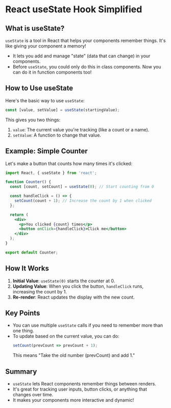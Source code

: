 # React useState Hook Simplified

## What is useState?

`useState` is a tool in React that helps your components remember things. It's like giving your component a memory!

- It lets you add and manage "state" (data that can change) in your components.
- Before `useState`, you could only do this in class components. Now you can do it in function components too!

## How to Use useState

Here's the basic way to use `useState`:

```javascript
const [value, setValue] = useState(startingValue);
```

This gives you two things:
1. `value`: The current value you're tracking (like a count or a name).
2. `setValue`: A function to change that value.

## Example: Simple Counter

Let's make a button that counts how many times it's clicked:

```jsx
import React, { useState } from 'react';

function Counter() {
  const [count, setCount] = useState(0); // Start counting from 0

  const handleClick = () => {
    setCount(count + 1); // Increase the count by 1 when clicked
  };

  return (
    <div>
      <p>You clicked {count} times</p>
      <button onClick={handleClick}>Click me</button>
    </div>
  );
}

export default Counter;
```

## How It Works

1. **Initial Value**: `useState(0)` starts the counter at 0.
2. **Updating Value**: When you click the button, `handleClick` runs, increasing the count by 1.
3. **Re-render**: React updates the display with the new count.

## Key Points

- You can use multiple `useState` calls if you need to remember more than one thing.
- To update based on the current value, you can do:
  ```javascript
  setCount(prevCount => prevCount + 1);
  ```
  This means "Take the old number (prevCount) and add 1."

## Summary

- `useState` lets React components remember things between renders.
- It's great for tracking user inputs, button clicks, or anything that changes over time.
- It makes your components more interactive and dynamic!